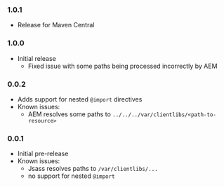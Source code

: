 ### 1.0.1
* Release for Maven Central

### 1.0.0
* Initial release
    * Fixed issue with some paths being processed incorrectly by AEM

### 0.0.2
* Adds support for nested `@import` directives
* Known issues:
    * AEM resolves some paths to `../../../var/clientlibs/<path-to-resource>`

### 0.0.1
* Initial pre-release
* Known issues: 
    * Jsass resolves paths to `/var/clientlibs/...`
    * no support for nested `@import`